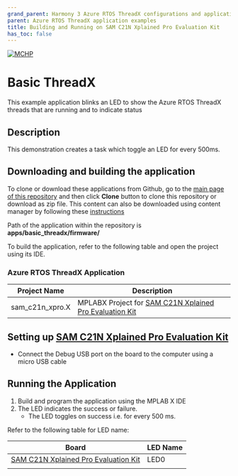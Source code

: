 ```yaml
---
grand_parent: Harmony 3 Azure RTOS ThreadX configurations and application examples
parent: Azure RTOS ThreadX application examples
title: Building and Running on SAM C21N Xplained Pro Evaluation Kit
has_toc: false
---
```


[![MCHP](https://www.microchip.com/ResourcePackages/Microchip/assets/dist/images/logo.png)](https://www.microchip.com)

# Basic ThreadX

This example application blinks an LED to show the Azure RTOS ThreadX threads that are running and to indicate status

## Description

This demonstration creates a task which toggle an LED for every 500ms. 

## Downloading and building the application

To clone or download these applications from Github, go to the [main page of this repository](https://github.com/Microchip-MPLAB-Harmony/azure-rtos-threadx) and then click **Clone** button to clone this repository or download as zip file. This content can also be downloaded using content manager by following these [instructions](https://github.com/Microchip-MPLAB-Harmony/contentmanager/wiki)

Path of the application within the repository is **apps/basic_threadx/firmware/**

To build the application, refer to the following table and open the project using its IDE.

### Azure RTOS ThreadX Application

| Project Name      | Description                                    |
| ----------------- | ---------------------------------------------- |
| sam_c21n_xpro.X  | MPLABX Project for [SAM C21N Xplained Pro Evaluation Kit](https://www.microchip.com/developmenttools/ProductDetails/atsamc21n-xpro) |

## Setting up [SAM C21N Xplained Pro Evaluation Kit](https://www.microchip.com/developmenttools/ProductDetails/atsamc21n-xpro)

- Connect the Debug USB port on the board to the computer using a micro USB cable

## Running the Application

1. Build and program the application using the MPLAB X IDE
2. The LED indicates the success or failure.
    - The LED toggles on success i.e. for every 500 ms.

Refer to the following table for LED name:  

| Board | LED Name |
| ----- | -------- |
| [SAM C21N Xplained Pro Evaluation Kit](https://www.microchip.com/developmenttools/ProductDetails/atsamc21n-xpro) | LED0 |
|||
